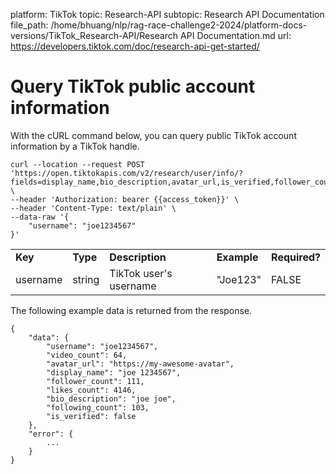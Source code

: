platform: TikTok
topic: Research-API
subtopic: Research API Documentation
file_path: /home/bhuang/nlp/rag-race-challenge2-2024/platform-docs-versions/TikTok_Research-API/Research API Documentation.md
url: https://developers.tiktok.com/doc/research-api-get-started/


# Query TikTok public account information

With the cURL command below, you can query public TikTok account information by a TikTok handle.

    curl --location --request POST 'https://open.tiktokapis.com/v2/research/user/info/?fields=display_name,bio_description,avatar_url,is_verified,follower_count,following_count,likes_count,video_count' \
    --header 'Authorization: bearer {{access_token}}' \
    --header 'Content-Type: text/plain' \
    --data-raw '{
        "username": "joe1234567"
    }'
    

|     |     |     |     |     |
| --- | --- | --- | --- | --- |
| **Key** | **Type** | **Description** | **Example** | **Required?** |
| username | string | TikTok user's username | "Joe123" | FALSE |

  

The following example data is returned from the response.

    
    {
        "data": {
            "username": "joe1234567",
            "video_count": 64,
            "avatar_url": "https://my-awesome-avatar",
            "display_name": "joe 1234567",
            "follower_count": 111,
            "likes_count": 4146,
            "bio_description": "joe joe",
            "following_count": 103,
            "is_verified": false
        },
        "error": {
            ...
        }
    }